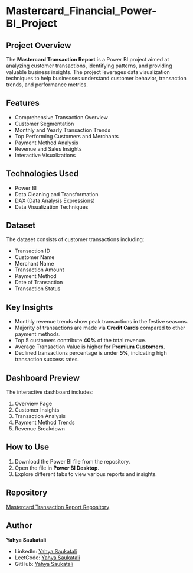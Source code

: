 # Mastercard_Financial_Power-BI_Project

## Project Overview
The **Mastercard Transaction Report** is a Power BI project aimed at analyzing customer transactions, identifying patterns, and providing valuable business insights. The project leverages data visualization techniques to help businesses understand customer behavior, transaction trends, and performance metrics.

## Features
- Comprehensive Transaction Overview
- Customer Segmentation
- Monthly and Yearly Transaction Trends
- Top Performing Customers and Merchants
- Payment Method Analysis
- Revenue and Sales Insights
- Interactive Visualizations

## Technologies Used
- Power BI
- Data Cleaning and Transformation
- DAX (Data Analysis Expressions)
- Data Visualization Techniques

## Dataset
The dataset consists of customer transactions including:
- Transaction ID
- Customer Name
- Merchant Name
- Transaction Amount
- Payment Method
- Date of Transaction
- Transaction Status

## Key Insights
- Monthly revenue trends show peak transactions in the festive seasons.
- Majority of transactions are made via **Credit Cards** compared to other payment methods.
- Top 5 customers contribute **40%** of the total revenue.
- Average Transaction Value is higher for **Premium Customers**.
- Declined transactions percentage is under **5%**, indicating high transaction success rates.

## Dashboard Preview
The interactive dashboard includes:
1. Overview Page
2. Customer Insights
3. Transaction Analysis
4. Payment Method Trends
5. Revenue Breakdown

## How to Use
1. Download the Power BI file from the repository.
2. Open the file in **Power BI Desktop**.
3. Explore different tabs to view various reports and insights.

## Repository
[Mastercard Transaction Report Repository](https://github.com/Yahya-Saukatali/Mastercard-Transaction-Report)

## Author
**Yahya Saukatali**

- LinkedIn: [Yahya Saukatali](https://www.linkedin.com/in/yahya-saukatali/)
- LeetCode: [Yahya Saukatali](https://leetcode.com/yeahyashake/)
- GitHub: [Yahya Saukatali](https://github.com/Yahya-Saukatali)


